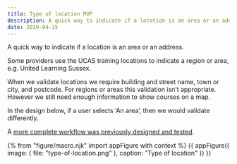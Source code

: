 ```yaml
---
title: Type of location MVP
description: A quick way to indicate if a location is an area or an address.
date: 2019-04-15
---
```

A quick way to indicate if a location is an area or an address.

Some providers use the UCAS training locations to indicate a region or area, e.g. United Learning Sussex.

When we validate locations we require building and street name, town or city, and postcode. For regions or areas this validation isn’t appropriate. However we still need enough information to show courses on a map.

In the design below, if a user selects ‘An area’, then we would validate differently.

A [more complete workflow was previously designed and tested](/publish-teacher-training-courses/new-training-location-region).

{% from "figure/macro.njk" import appFigure with context %}
{{ appFigure({
  image: {
    file: "type-of-location.png"
  },
  caption: "Type of location"
}) }}
